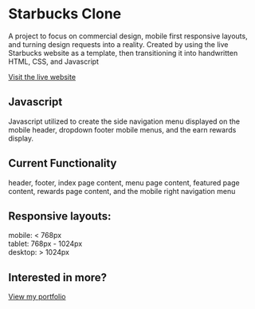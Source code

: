 # **Starbucks Clone**

A project to focus on commercial design, mobile first responsive layouts, and turning design requests into a reality.  Created by using the live Starbucks website as
a template, then transitioning it into handwritten HTML, CSS, and Javascript</br>

[Visit the live website](https://acquiesc.github.io/starbucks-clone/)

## Javascript
Javascript utilized to create the side navigation menu displayed on the mobile header, dropdown footer mobile menus, and the earn rewards display.

## Current Functionality
header, footer, index page content, menu page content, featured page content, rewards page content, and the mobile right navigation menu

## Responsive layouts:
mobile: &lt; 768px</br> tablet: 768px - 1024px</br> desktop: &gt; 1024px

## Interested in more?
[View my portfolio](https://acquiesc.github.io/alee/)
